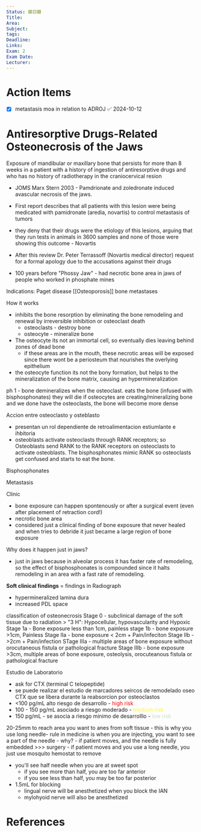 ```yaml
---
Status: 🟥🟨🟩
Title: 
Area: 
Subject: 
tags: 
Deadline: 
Links: 
Exam: 2
Exam Date: 
Lecturer:
---
```

# Action Items
- [x] metastasis moa in relation to ADROJ ✅ 2024-10-12
# Antiresorptive Drugs-Related Osteonecrosis of the Jaws

Exposure of mandibular or maxillary bone that persists for more than 8 weeks in a patient with a history of ingestion of antiresorptive drugs and who has no history of radiotherapy in the craniocervical resion 

- JOMS Marx Stern 2003 - Pamdrionate and zoledronate induced avascular necrosis of the jaws. 

- First report describes that all patients with this lesion were being medicated with pamidronate (aredia, novartis) to control metastasis of tumors 
- they deny that their drugs were the etiology of this lesions, arguing that they run tests in animals in 3600 samples and none of those were showing this outcome - Novartis 
- After this review Dr. Peter Terrassoff (Novartis medical director) request for a formal apology due to the accusations against their drugs 

- 100 years before "Phossy Jaw" - had necrotic bone area in jaws of people who worked in phosphate mines 

Indications:
Paget disease
[[Osteoporosis]] 
bone metastases 

How it works
- inhibits the bone resorption by eliminating the bone remodeling and renewal by irreversible inhibition or osteoclast death
	- osteoclasts - destroy bone 
	- osteocyte - mineralize bone 
- The osteocyte its not an immortal cell, so eventually dies leaving behind zones of dead bone 
	- if these areas are in the mouth, these necrotic areas will be exposed since there wont be a periosteum that nourishes the overlying epithelium 
- the osteocyte function its not the bony formation, but helps to the mineralization of the bone matrix, causing an hypermineralization 

ph 1 - bone demineralizes 
when the osteoclast. eats the bone (infused with bisphosphonates) they will die 
if osteocytes are creating/mineralizing bone and we done have the osteoclasts, the bone will become more dense 

Accion entre osteoclasto y osteblasto 
- presentan un rol dependiente de retroalimentacion estiumlante e ihbitoria 
- osteoblasts activate osteoclasts through RANK receptors; so Osteoblasts send RANK to the RANK receptors on osteoclasts to activate osteoblasts.  The bisphosphonates mimic RANK so osteoclasts get confused and starts to eat the bone.

Bisphosphonates

Metastasis 

Clinic
- bone exposure can happen spontenously or after a surgical event (even after placement of retraction cord!)
- necrotic bone area 
- considered just a clinical finding of bone exposure that never healed and when tries to debride it just became a large region of bone exposure 

Why does it happen just in jaws?
- just in jaws because in alveolar process it has faster rate of remodeling, so the effect of bisphosphonates is compounded since it halts remodeling in an area with a fast rate of remodeling. 

**Soft clinical findings** = findings in Radiograph
- hypermineralized lamina dura 
- increased PDL space 

classification of osteonecrosis
Stage 0 - subclinical damage of the soft tissue due to radiation > "3 H": Hypocellular, hypovascularity and Hypoxic 
Stage 1a - Bone exposure less than 1cm, painless
stage 1b - bone exposure >1cm, Painless 
Stage IIa - bone exposure < 2cm + Pain/infeciton 
Stage IIb - >2cm + Pain/infection
STage IIIa - multiple areas of bone exposure without orocutaneous fistula or pathological fracture 
Stage IIIb - bone exposure >3cm, multiple areas of bone exposure, osteolysis, orocuteanous fistula or pathological fracture 

Estudio de Laboratorio 
- ask for CTX (terminal C telopeptide)
- se puede realizar el estudio de marcadores seircos de remodelado oseo CTX que se libera durante la reabsorcion por osteoclastos 
- <100 pg/mL alto riesgo de desarrollo  - <span style="color:rgb(250, 0, 0)">high risk</span>
- 100 - 150 pg/mL asociado a riesgo moderado  - <span style="color:rgb(255, 255, 0)">medium risk</span> 
- 150 pg/mL - se asocia a riesgo minimo de desarrolllo - <span style="color:rgb(193, 225, 193)">low risk</span> 

20-25mm to reach area you want to anes from soft tissue 
	- this is why you use long needle- rule in medicine is when you are injecting, you want to see a part of the needle 
		- why? - if patient moves, and the needle is fully embedded >>> surgery
			- if patient moves and you use a long needle, you just use mosquito hemostat to remove 
- you'll see half needle when you are at sweet spot
	- if you see more than half, you are too far anterior 
	- if you see less than half, you may be too far posterior
- 1.5mL for blocking
	- lingual nerve will be anesthetized when you block the IAN
	- mylohyoid nerve will also be anesthetized 



# References

